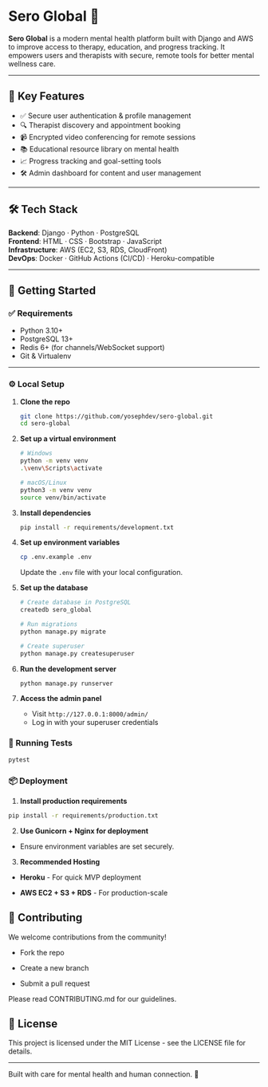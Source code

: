 # Sero Global 🧠

**Sero Global** is a modern mental health platform built with Django and AWS to improve access to therapy, education, and progress tracking. It empowers users and therapists with secure, remote tools for better mental wellness care.

---

## 🌟 Key Features

- ✅ Secure user authentication & profile management
- 🔍 Therapist discovery and appointment booking
- 📹 Encrypted video conferencing for remote sessions
- 📚 Educational resource library on mental health
- 📈 Progress tracking and goal-setting tools
- 🛠️ Admin dashboard for content and user management

---

## 🛠 Tech Stack

**Backend**: Django · Python · PostgreSQL  
**Frontend**: HTML · CSS · Bootstrap · JavaScript  
**Infrastructure**: AWS (EC2, S3, RDS, CloudFront)  
**DevOps**: Docker · GitHub Actions (CI/CD) · Heroku-compatible  

---

## 🚀 Getting Started

### ✅ Requirements

- Python 3.10+
- PostgreSQL 13+
- Redis 6+ (for channels/WebSocket support)
- Git & Virtualenv

---

### ⚙️ Local Setup

1. **Clone the repo**

   ```bash
   git clone https://github.com/yosephdev/sero-global.git
   cd sero-global
   ```

2. **Set up a virtual environment**

   ```bash
   # Windows
   python -m venv venv
   .\venv\Scripts\activate
   
   # macOS/Linux
   python3 -m venv venv
   source venv/bin/activate
   ```

3. **Install dependencies**

   ```bash
   pip install -r requirements/development.txt
   ```

4. **Set up environment variables**

   ```bash
   cp .env.example .env
   ```

   Update the `.env` file with your local configuration.

5. **Set up the database**

   ```bash
   # Create database in PostgreSQL
   createdb sero_global
   
   # Run migrations
   python manage.py migrate
   
   # Create superuser
   python manage.py createsuperuser
   ```

6. **Run the development server**

   ```bash
   python manage.py runserver
   ```

7. **Access the admin panel**

   - Visit `http://127.0.0.1:8000/admin/`
   - Log in with your superuser credentials

### 🧪 Running Tests

```bash
pytest
```

### 📦 Deployment

1. **Install production requirements**

```bash
pip install -r requirements/production.txt
```

2. **Use Gunicorn + Nginx for deployment**

- Ensure environment variables are set securely.

3. **Recommended Hosting**

- **Heroku** - For quick MVP deployment

- **AWS EC2 + S3 + RDS** - For production-scale

## 🤝 Contributing

We welcome contributions from the community!

- Fork the repo

- Create a new branch

- Submit a pull request

Please read CONTRIBUTING.md for our guidelines.

## 📝 License

This project is licensed under the MIT License - see the LICENSE file for details.

---

Built with care for mental health and human connection. 💙
